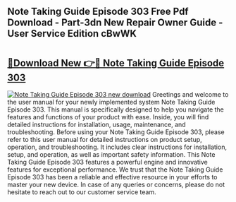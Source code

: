 ## Note Taking Guide Episode 303 Free Pdf Download - Part-3dn New Repair Owner Guide - User Service Edition cBwWK

# <h2><a href="http://bc8473.oget.top/?id=Note+Taking+Guide+Episode+303">🔗Download New 👉🔴 Note Taking Guide Episode 303</a></h2>

[![Note Taking Guide Episode 303 new download](https://i.imgur.com/5g1atiW.png)](http://bc8473.oget.top/?id=Note+Taking+Guide+Episode+303)
Greetings and welcome to the user manual for your newly implemented system Note Taking Guide Episode 303. This manual is specifically designed to help you navigate the features and functions of your product with ease. Inside, you will find detailed instructions for installation, usage, maintenance, and troubleshooting. Before using your Note Taking Guide Episode 303, please refer to this user manual for detailed instructions on product setup, operation, and troubleshooting. It includes clear instructions for installation, setup, and operation, as well as important safety information. This Note Taking Guide Episode 303 features a powerful engine and innovative features for exceptional performance. We trust that the Note Taking Guide Episode 303 has been a reliable and effective resource in your efforts to master your new device. In case of any queries or concerns, please do not hesitate to reach out to our customer service team.
